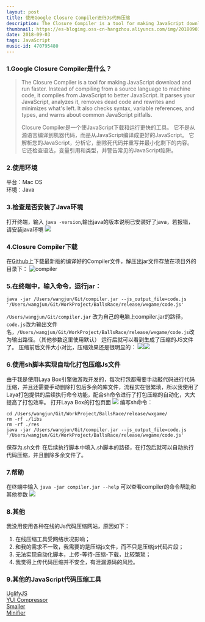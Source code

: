 ```yaml
---
layout: post
title: 使用Google Closure Compiler进行Js代码压缩
description: The Closure Compiler is a tool for making JavaScript download and run faster. Instead of compiling from a source language to machine code, it compiles from JavaScript to better JavaScript. It parses your JavaScript, analyzes it, removes dead code and rewrites and minimizes what's left. It also checks syntax, variable references, and types, and warns about common JavaScript pitfalls.
thumbnail: https://es-blogimg.oss-cn-hangzhou.aliyuncs.com/img/20180903132733.png
date: 2018-09-03 
tags: JavaScript  
music-id: 470795480
--- 
```



### 1.Google Closure Compiler是什么？
> The Closure Compiler is a tool for making JavaScript download and run faster. Instead of compiling from a source language to machine code, it compiles from JavaScript to better JavaScript. It parses your JavaScript, analyzes it, removes dead code and rewrites and minimizes what's left. It also checks syntax, variable references, and types, and warns about common JavaScript pitfalls.
> 
> Closure Compiler是一个使JavaScript下载和运行更快的工具。 它不是从源语言编译到机器代码，而是从JavaScript编译成更好的JavaScript。 它解析您的JavaScript，分析它，删除死代码并重写并最小化剩下的内容。 它还检查语法，变量引用和类型，并警告常见的JavaScript陷阱。 

### 2.使用环境
  平台：Mac OS
  <br>环境：Java
### 3.检查是否安装了Java环境
打开终端，输入 `java -version`,输出java的版本说明已安装好了java，若报错，请安装java环境
![](https://es-blogimg.oss-cn-hangzhou.aliyuncs.com/img/20180903132733.png?x-oss-process=image/resize,w_500)
### 4.Closure Compiler下载
在[Github](https://dl.google.com/closure-compiler/compiler-latest.zip)上下载最新版的编译好的Compiler文件，解压出jar文件存放在项目外的目录下：
![compiler](https://es-blogimg.oss-cn-hangzhou.aliyuncs.com/img/20180903131934.png?x-oss-process=image/resize,w_300)
### 5.在终端中，输入命令，运行jar：
```
java -jar /Users/wangjun/Git/compiler.jar --js_output_file=code.js '/Users/wangjun/Git/WorkProject/BallsRace/release/wxgame/code.js'
```
`/Users/wangjun/Git/compiler.jar` 改为自己的电脑上compiler.jar的路径，`code.js`改为输出文件名，`/Users/wangjun/Git/WorkProject/BallsRace/release/wxgame/code.js`改为输出路径。（其他参数这里使用默认）
运行后就可以看到生成了压缩的JS文件了。
压缩前后文件大小对比，压缩效果还是很明显的：
![](https://es-blogimg.oss-cn-hangzhou.aliyuncs.com/img/20180903133758.png?x-oss-process=image/resize,w_300)![](https://es-blogimg.oss-cn-hangzhou.aliyuncs.com/img/20180903133906.png?x-oss-process=image/resize,w_310)

### 6.使用sh脚本实现自动化打包压缩Js文件
由于我是使用Laya Box引擎做游戏开发的，每次打包都需要手动敲代码进行代码压缩，并且还需要手动删除打包后多余的库文件，流程实在很繁琐，所以我使用了Laya打包提供的后续执行命令功能，配合sh命令进行了打包压缩的自动化，大大提高了打包效率。
打开Laya Box的打包页面
![](https://es-blogimg.oss-cn-hangzhou.aliyuncs.com/img/20180903134500.png?x-oss-process=image/resize,w_400)
编写sh命令：

```
cd /Users/wangjun/Git/WorkProject/BallsRace/release/wxgame/
rm -rf ./libs
rm -rf ./res
java -jar /Users/wangjun/Git/compiler.jar --js_output_file=code.js '/Users/wangjun/Git/WorkProject/BallsRace/release/wxgame/code.js'
```
保存为.sh文件
在后续执行脚本中填入.sh脚本的路径，在打包后就可以自动执行代码压缩，并且删除多余文件了。
### 7.帮助
在终端中输入 `java -jar compiler.jar --help` 可以查看compiler的命令帮助和其他参数
![](https://es-blogimg.oss-cn-hangzhou.aliyuncs.com/img/20180903134930.png?x-oss-process=image/resize,w_400)
### 8.其他
我没用使用各种在线的Js代码压缩网站，原因如下：
1. 在线压缩工具受网络状况影响；
2. 和我的需求不一致，我需要的是压缩js文件，而不只是压缩js代码片段；
3. 无法实现自动化脚本，上传-等待-压缩-下载，比较繁琐；
4. 我觉得上传代码压缩并不安全，有泄漏源码的风险。

### 9.其他的JavaScript代码压缩工具
[UglifyJS](https://github.com/mishoo/UglifyJS)
<br>[YUI Compressor](https://github.com/yui/yuicompressor)
<br>[Smaller](http://25.io/smaller/)
<br>[Minifier](https://github.com/GGG-KILLER/CSS-And-Js-Minifier)